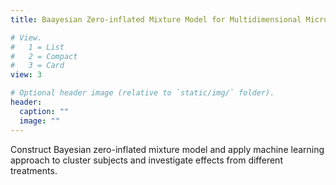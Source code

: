 ```yaml
---
title: Baayesian Zero-inflated Mixture Model for Multidimensional Microbiome Data

# View.
#   1 = List
#   2 = Compact
#   3 = Card
view: 3

# Optional header image (relative to `static/img/` folder).
header:
  caption: ""
  image: ""
---
```


Construct Bayesian zero-inflated mixture model and apply machine learning approach to cluster subjects and investigate effects from different treatments.